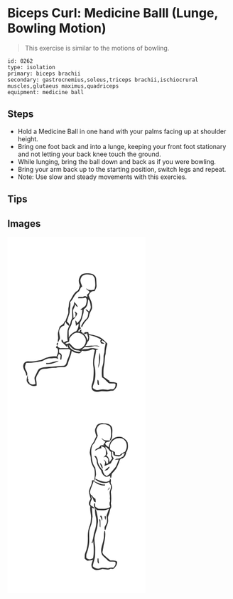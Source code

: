 # Biceps Curl: Medicine Balll (Lunge, Bowling Motion)
> This exercise is similar to the motions of bowling.

``` 
id: 0262 
type: isolation 
primary: biceps brachii 
secondary: gastrocnemius,soleus,triceps brachii,ischiocrural muscles,glutaeus maximus,quadriceps 
equipment: medicine ball 
``` 

## Steps

 - Hold a Medicine Ball in one hand with your palms facing up at shoulder height.
 - Bring one foot back and into a lunge, keeping your front foot stationary and not letting your back knee touch the ground.
 - While lunging, bring the ball down and back as if you were bowling.
 - Bring your arm back up to the starting position, switch legs and repeat.
 - Note: Use slow and steady movements with this exercies.

## Tips


## Images

<svg width="233pt" height="400" viewBox="0 0 233 300" xmlns="http://www.w3.org/2000/svg">
  <g fill="#FFF">
    <path d="M0 0h233v300H0V0m130.57 61.65c-4.29.44-7.99 3.57-9.02 7.77-1.94 4.01-.85 8.55.81 12.45-1.36 3.27-1.32 7.73-4.9 9.53-6.5 4.07-8.44 12.02-12.87 17.86-1.04 3.13-.45 6.65-1.5 9.84-1.35 3.78.78 7.92-.96 11.59-1.49 3.54-2.67 7.2-4.07 10.77-.82.84-1.82 1.57-2.35 2.65-1.21 3.57-5.24 4.54-7.5 7.3-1.11 3.11-1.97 6.31-2.73 9.53-.77 3.34.31 6.71.16 10.07-.25 2.23-1.29 4.47-.09 6.64.99-1.93 1.91-3.89 2.94-5.79.61-4.69-1.65-9.16-1.12-13.84 1.26-4.04 4.1-7.99 8.56-8.67.16-2.33 1.15-4.44 2.13-6.52.86 3.3 3.4 5.48 6.23 7.13 1.12-3.36-1.59-5.4-3.89-7.15 1.12-5.36 3.74-10.28 4.74-15.68-.19-5.8 2.02-11.44.75-17.15 5.86-5.45 7.62-14.42 15.09-18.26.96-2.19 2-4.35 3.12-6.47.56-.3 1.69-.89 2.26-1.19-.93-3.76-3.49-7.17-3.1-11.19.75-3.59 2.57-7.6 6.52-8.49 4.71-1.95 9.68-.39 14.39.6 1.63 1.89 3.35 3.97 3.57 6.56.41 5.88 1.59 12.08-1.15 17.61-3.4.79-6.92.99-10.32.09a55.86 55.86 0 0 0-3.33-2.64c.51 2.29 2.41 3.49 4.4 4.37.35.53 1.03 1.6 1.38 2.13-1.37 1.44-2.73 2.89-4.13 4.3.08.99.25 2.98.34 3.98-1-.46-2.99-1.37-3.99-1.83-1.37.69-2.74 1.36-4.12 2.03-2.34-.11-4.7-.1-7.04.01l-.64 1.89c4.31-.12 8.67.25 12.79-1.15 3.27 2.38 1.72 7.35.96 10.74-.85 5.33-7.24 5.98-9.66 10.25 1.04-.14 2.09-.29 3.14-.43.3 4.44-1.04 8.72-2.03 12.99-.76 4.19-4.27 6.86-6.86 9.93-.19-2.08-1.2-3.87-2.84-5.15.15 3.23.77 6.41 1.28 9.6.96-1.8 2.58-2.9 4.48-3.5-.38 4.32-1.37 8.94-4.33 12.26-5.29 1.89-9.97 5.52-12.55 10.59.22-3.84-.25-7.69-.09-11.52.78-4.16 3.75-7.49 4.93-11.51.47-1.92.05-4.17 1.48-5.73 2.94-3.72 7.01-6.76 7.91-11.73-.77-.83-1.53-1.65-2.3-2.47-.63.07-1.89.2-2.51.26.42.2 1.28.59 1.7.78.53 2.44.57 4.94-.04 7.37-.79.37-2.38 1.11-3.17 1.48-.15-3.51-.2-7.03-.53-10.52-.81-4.65 4.4-8.13 2.61-12.92 1.68 1.79 2.69 4.76 5.52 5a23.688 23.688 0 0 0-6.59-8.64c.98 3.97-1.35 7.22-2.93 10.61-.65 5.61.02 11.29-.18 16.93-.85 2-2.05 3.88-2.47 6.05-1.01 5.89-5.37 10.7-5.51 16.81-.02 5.02-.79 10.12.42 15.07-2.26.85-4.55 1.7-6.6 3-.82-1.6-1.56-3.27-2.66-4.71-2.09-.41-.82 2.49-1.08 3.67 3.37 2.55 6.03 5.88 9.21 8.65-.03-.99-.09-2.99-.11-3.99.82 2 1.58 4.03 2.43 6.03-4.64-.33-9.29-.52-13.93-.09-1.48-.74-2.95-1.48-4.44-2.19.06-.64.18-1.93.25-2.58-1.7.83-2.65 2.26-2.85 4.29.68.3 2.04.91 2.72 1.21 1.84 4.54.18 9.22-1.98 13.29-5.35-.83-10.61.62-15.81 1.71-4.27.81-7.66 4-12 4.56-4.95.84-9.87 2.27-14.93 2.01-2.89.09-5.99-.91-8.66.61-3.54 1.09-5.02 5.13-4.7 8.53.5 5.29 5.13 9.27 5.06 14.68 1.01.36 1.66-.46 1.66-1.46.85-4.23-2.74-7.32-3.53-11.2-.79-3.02.8-5.92 1.78-8.69 9.12.44 18.06-1.38 26.97-3.06 4.38-1.74 8.36-5.04 13.38-4.58 4.65.34 9.93-1.88 13.96 1.3-.44-1.26-.94-2.5-1.45-3.72.9-1.76 1.78-3.53 2.63-5.31.91.94 1.83 1.88 2.75 2.82-.26 2.38-.53 4.77-.73 7.16.5-.12 1.52-.36 2.03-.48.17-2.43.58-4.85.53-7.28-.8-1.89-2.49-3.33-4.4-4.03-.05-1.92-.09-3.85-.12-5.77 5.59.01 11.19-.08 16.78-.21l2.51 1.91c-.99 5.61-2.81 11.04-5.27 16.17-1.37 3.69-1.34 9.03-6.19 9.9-8.64-.04-17.16 1.81-25.82 1.87-5.32.61-11.12.33-15.79 3.38-2.62 2.68-3.65 6.41-5.29 9.69-1 2.22-2.79 4.34-2.38 6.95.48 2.92 1.31 5.79 1.55 8.76-3.35 1.7-6.9.97-9.93-1-.14-.6-.43-1.81-.57-2.41l-2.41-1.65 1.64-1.56c-.39-.43-1.17-1.3-1.56-1.74a161.5 161.5 0 0 0-.31-7.29c-.73 3.67-2.02 7.25-1.46 11.06 2.67 6.29 10.18 9.76 16.64 7.28-.01-3.03.01-6.08-.75-9.03-1.4-5.04 2.54-9.3 4.57-13.54 1.36-3.56 5.25-5.62 8.93-5.69 6.74-.08 13.29-2.26 20.06-1.62 4.94-1.61 10.11-.67 15.16-1.27 1.94-1.29 4.14-2.84 4.67-5.26 2.01-7.44 5.57-14.44 6.72-22.12 2.93 2.51 6.46 4.1 10.37 4.11 3.09.88 5.91-1.48 6.45-4.44 6.31 2.05 12.84-.05 18.78-2.29 1.11.49 2.22.98 3.34 1.46-1.81 8.31-3.53 16.86-2.79 25.39 1.55 8.16.72 16.51 0 24.7-.63 3.75-2.36 7.24-2.8 11.04.25 2.35.2 5.26 2.4 6.76 3.36 3.07 8.29 2.58 12.38 1.62 4.98-1.23 10.13 1.01 15.07-.48 2.28-.73 4.71-.45 7.05-.76 3.79-2.95 7.11-7.49 6.29-12.55-4.04-2.48-9.14-1.25-13.53-2.53l1.22-1.07c-3.7-1.99-6.66-5.05-10.41-6.96-.54-7.38-.37-14.87 1.26-22.11.85-5.92.47-12 2.38-17.74-.34-5.49 1.54-10.64 2.66-15.94-2.67-3.62-6.23-6.4-9.72-9.18-6.37-4.41-14.26-5.44-21.67-6.96l-.93-3.45c-2.38.28-5.69-.61-7.2 1.76.31 1.53 2.71 1.1 3.89 1.68.24-.58.72-1.72.96-2.29.91 2.67 1.66 5.4 2.3 8.15-.4 1.42-1.2 4.27-1.59 5.69.39-5.93-4.51-9.84-6.85-14.71l.43 3.66c-.98-1.73-1.64-4.03-3.94-4.32l.52-3.99c-.68.32-2.05.97-2.73 1.3.17.5.51 1.51.69 2.01l-3.95-.15c1.17-1.61 2.18-3.47 4.12-4.27 1.74-.62.35-2.33-.54-2.99.08-2.92-1.13-6.27.77-8.83 2.76-3.97 2.97-8.92 4.64-13.33 1.03-2.44.78-5.12.84-7.7 1.76-1.35 3.71-2.66 4.7-4.73 2.42-3.67 2.01-8.24 3.11-12.34 3.04 3.17 3.2 7.63 3.98 11.69.68 3.27-1.15 6.28-2.8 8.93-1.83-1.36-3.35-3.54-5.88-3.48 1.29 1.96 2.98 3.59 4.83 5.02-.81 3.71-.29 8.24-3.56 10.88-3.9 3.39-6.96 7.68-8.81 12.51.52.61 1.05 1.22 1.58 1.82 1.83-5.48 5.58-9.89 9.45-14.04 2.33-2.26 2.24-5.67 3.27-8.54 1.27-4.05 4.73-7.49 4.28-11.98-.34-3.67-.32-7.55-2.15-10.86-1.43-2.54-2.23-5.35-3.39-8.01.41-3.4 2.91-5.5 5.61-7.23 1.42-.14 2.84-.31 4.26-.49 1.48-2.62 3.18-5.31 3.25-8.42-.01-2.64-.34-5.28-.36-7.92-.3-3.49-.06-7.65-3.2-9.97-4.35-4.37-10.81-3.65-16.41-3.37M84.55 178.14c-1.35.77-2.19 3.77-.56 4.57 1.29-.76 2.04-3.79.56-4.57m-19.28 34.3c.06.45.19 1.34.25 1.79 7.41.41 14.85-1.79 21.35-5.2-7.39 0-14.14 4.01-21.6 3.41z"/>
    <path d="M115.58 161.72c6.99-1.47 14.57 3.46 16.52 10.26 2.25 8.67-6.04 18.56-15.16 16.65-5.79-.56-8.47-6.63-12.69-9.49-.47.25-1.4.77-1.87 1.03-1.33.06-2.67.13-4 .2 0-.38-.01-1.14-.02-1.52 1.23-.64 2.46-1.29 3.69-1.93.44.02 1.32.07 1.76.09.8-1.92.68-4.01.78-6.04 3.06-3.67 6.01-8.1 10.99-9.25z"/>
    <path d="M137.51 165.37c7.4 1.14 14.32 4.06 20.86 7.63-.6.68-1.18 1.38-1.73 2.1.46 1.36.91 2.72 1.37 4.08 1.85.62 3.83 1.42 5.71.4-1.74-1.09-3.51-2.12-5.25-3.19.56-.76 1.13-1.5 1.73-2.22 2.04 1.23 3.88 2.76 5.6 4.41-.53 4.87-2.08 9.61-1.94 14.53-.04 2.68-1.47 5.12-1.47 7.81 0 6.17-.14 12.49-2.42 18.3-.62 5.78-1.16 11.7-.09 17.47 4.18 2.17 6.97 6.08 10.51 9.04 3.59 2.25 8.07.49 11.97 1.71.74 3.65-.71 7.16-3.73 9.31-2.14.05-4.35-.4-6.42.38-3.65 1.19-7.43-.55-11.16-.23-4.32-.09-8.96 2.51-13.06.23-1.31-.81-3-1.48-3.73-2.9-.26-2.58.99-4.9 1.73-7.28 3.3-9.55 3.22-19.95 1.09-29.74-2.06-9.05 2.43-17.7 2.74-26.67 1.38-.46 2.76-.93 4.14-1.39-4.98-.51-10.02-3.01-15-1.25-4.43 1.73-9.27.91-13.84 1.96 1.94-1.52 3.85-3.1 5.76-4.67 4.85 1.07 9.82.37 14.57-.81 3.42-1.13 6.89.45 10.36.4-4.1-2.84-9.3-.69-13.9-1.62-3.31.5-6.66.63-10 .58 1.05-2.24 2.83-4.22 3.31-6.65.61-.72 1.25-1.42 1.9-2.1 1.12-3.14 1.44-6.4.39-9.62m18.29 29.8c-.98 3.87-1.24 7.87-1.04 11.84.3 4.76-1.5 9.29-1.59 14.02 3.37-8.12 4.67-17.24 2.63-25.86m-3.52 45.38c-.64 3.04-.64 6.23.86 9.03.42-.12 1.27-.35 1.7-.47-1.11-2.79.4-6.79-2.56-8.56zM103.67 181.95c3.03 2.75 5.41 6.31 9.11 8.26 3.66 1.49 8.22.43 11.4 3.15-6.01 1.53-12.02-1.26-16.68-4.88-2.02-1.65-3.12-4.08-3.83-6.53z"/>
  </g>
  <g fill="#333">
    <path d="M130.57 61.65c5.6-.28 12.06-1 16.41 3.37 3.14 2.32 2.9 6.48 3.2 9.97.02 2.64.35 5.28.36 7.92-.07 3.11-1.77 5.8-3.25 8.42-1.42.18-2.84.35-4.26.49-2.7 1.73-5.2 3.83-5.61 7.23 1.16 2.66 1.96 5.47 3.39 8.01 1.83 3.31 1.81 7.19 2.15 10.86.45 4.49-3.01 7.93-4.28 11.98-1.03 2.87-.94 6.28-3.27 8.54-3.87 4.15-7.62 8.56-9.45 14.04-.53-.6-1.06-1.21-1.58-1.82 1.85-4.83 4.91-9.12 8.81-12.51 3.27-2.64 2.75-7.17 3.56-10.88-1.85-1.43-3.54-3.06-4.83-5.02 2.53-.06 4.05 2.12 5.88 3.48 1.65-2.65 3.48-5.66 2.8-8.93-.78-4.06-.94-8.52-3.98-11.69-1.1 4.1-.69 8.67-3.11 12.34-.99 2.07-2.94 3.38-4.7 4.73-.06 2.58.19 5.26-.84 7.7-1.67 4.41-1.88 9.36-4.64 13.33-1.9 2.56-.69 5.91-.77 8.83.89.66 2.28 2.37.54 2.99-1.94.8-2.95 2.66-4.12 4.27l3.95.15c-.18-.5-.52-1.51-.69-2.01.68-.33 2.05-.98 2.73-1.3l-.52 3.99c2.3.29 2.96 2.59 3.94 4.32l-.43-3.66c2.34 4.87 7.24 8.78 6.85 14.71.39-1.42 1.19-4.27 1.59-5.69-.64-2.75-1.39-5.48-2.3-8.15-.24.57-.72 1.71-.96 2.29-1.18-.58-3.58-.15-3.89-1.68 1.51-2.37 4.82-1.48 7.2-1.76l.93 3.45c7.41 1.52 15.3 2.55 21.67 6.96 3.49 2.78 7.05 5.56 9.72 9.18-1.12 5.3-3 10.45-2.66 15.94-1.91 5.74-1.53 11.82-2.38 17.74-1.63 7.24-1.8 14.73-1.26 22.11 3.75 1.91 6.71 4.97 10.41 6.96l-1.22 1.07c4.39 1.28 9.49.05 13.53 2.53.82 5.06-2.5 9.6-6.29 12.55-2.34.31-4.77.03-7.05.76-4.94 1.49-10.09-.75-15.07.48-4.09.96-9.02 1.45-12.38-1.62-2.2-1.5-2.15-4.41-2.4-6.76.44-3.8 2.17-7.29 2.8-11.04.72-8.19 1.55-16.54 0-24.7-.74-8.53.98-17.08 2.79-25.39-1.12-.48-2.23-.97-3.34-1.46-5.94 2.24-12.47 4.34-18.78 2.29-.54 2.96-3.36 5.32-6.45 4.44-3.91-.01-7.44-1.6-10.37-4.11-1.15 7.68-4.71 14.68-6.72 22.12-.53 2.42-2.73 3.97-4.67 5.26-5.05.6-10.22-.34-15.16 1.27-6.77-.64-13.32 1.54-20.06 1.62-3.68.07-7.57 2.13-8.93 5.69-2.03 4.24-5.97 8.5-4.57 13.54.76 2.95.74 6 .75 9.03-6.46 2.48-13.97-.99-16.64-7.28-.56-3.81.73-7.39 1.46-11.06.16 2.43.26 4.86.31 7.29.39.44 1.17 1.31 1.56 1.74l-1.64 1.56 2.41 1.65c.14.6.43 1.81.57 2.41 3.03 1.97 6.58 2.7 9.93 1-.24-2.97-1.07-5.84-1.55-8.76-.41-2.61 1.38-4.73 2.38-6.95 1.64-3.28 2.67-7.01 5.29-9.69 4.67-3.05 10.47-2.77 15.79-3.38 8.66-.06 17.18-1.91 25.82-1.87 4.85-.87 4.82-6.21 6.19-9.9 2.46-5.13 4.28-10.56 5.27-16.17l-2.51-1.91c-5.59.13-11.19.22-16.78.21.03 1.92.07 3.85.12 5.77 1.91.7 3.6 2.14 4.4 4.03.05 2.43-.36 4.85-.53 7.28-.51.12-1.53.36-2.03.48.2-2.39.47-4.78.73-7.16-.92-.94-1.84-1.88-2.75-2.82-.85 1.78-1.73 3.55-2.63 5.31.51 1.22 1.01 2.46 1.45 3.72-4.03-3.18-9.31-.96-13.96-1.3-5.02-.46-9 2.84-13.38 4.58-8.91 1.68-17.85 3.5-26.97 3.06-.98 2.77-2.57 5.67-1.78 8.69.79 3.88 4.38 6.97 3.53 11.2 0 1-.65 1.82-1.66 1.46.07-5.41-4.56-9.39-5.06-14.68-.32-3.4 1.16-7.44 4.7-8.53 2.67-1.52 5.77-.52 8.66-.61 5.06.26 9.98-1.17 14.93-2.01 4.34-.56 7.73-3.75 12-4.56 5.2-1.09 10.46-2.54 15.81-1.71 2.16-4.07 3.82-8.75 1.98-13.29-.68-.3-2.04-.91-2.72-1.21.2-2.03 1.15-3.46 2.85-4.29-.07.65-.19 1.94-.25 2.58 1.49.71 2.96 1.45 4.44 2.19 4.64-.43 9.29-.24 13.93.09-.85-2-1.61-4.03-2.43-6.03.02 1 .08 3 .11 3.99-3.18-2.77-5.84-6.1-9.21-8.65.26-1.18-1.01-4.08 1.08-3.67 1.1 1.44 1.84 3.11 2.66 4.71 2.05-1.3 4.34-2.15 6.6-3-1.21-4.95-.44-10.05-.42-15.07.14-6.11 4.5-10.92 5.51-16.81.42-2.17 1.62-4.05 2.47-6.05.2-5.64-.47-11.32.18-16.93 1.58-3.39 3.91-6.64 2.93-10.61 2.83 2.33 5.1 5.29 6.59 8.64-2.83-.24-3.84-3.21-5.52-5 1.79 4.79-3.42 8.27-2.61 12.92.33 3.49.38 7.01.53 10.52.79-.37 2.38-1.11 3.17-1.48.61-2.43.57-4.93.04-7.37-.42-.19-1.28-.58-1.7-.78.62-.06 1.88-.19 2.51-.26.77.82 1.53 1.64 2.3 2.47-.9 4.97-4.97 8.01-7.91 11.73-1.43 1.56-1.01 3.81-1.48 5.73-1.18 4.02-4.15 7.35-4.93 11.51-.16 3.83.31 7.68.09 11.52 2.58-5.07 7.26-8.7 12.55-10.59 2.96-3.32 3.95-7.94 4.33-12.26-1.9.6-3.52 1.7-4.48 3.5-.51-3.19-1.13-6.37-1.28-9.6 1.64 1.28 2.65 3.07 2.84 5.15 2.59-3.07 6.1-5.74 6.86-9.93.99-4.27 2.33-8.55 2.03-12.99-1.05.14-2.1.29-3.14.43 2.42-4.27 8.81-4.92 9.66-10.25.76-3.39 2.31-8.36-.96-10.74-4.12 1.4-8.48 1.03-12.79 1.15l.64-1.89c2.34-.11 4.7-.12 7.04-.01 1.38-.67 2.75-1.34 4.12-2.03 1 .46 2.99 1.37 3.99 1.83-.09-1-.26-2.99-.34-3.98 1.4-1.41 2.76-2.86 4.13-4.3-.35-.53-1.03-1.6-1.38-2.13-1.99-.88-3.89-2.08-4.4-4.37 1.14.83 2.25 1.72 3.33 2.64 3.4.9 6.92.7 10.32-.09 2.74-5.53 1.56-11.73 1.15-17.61-.22-2.59-1.94-4.67-3.57-6.56-4.71-.99-9.68-2.55-14.39-.6-3.95.89-5.77 4.9-6.52 8.49-.39 4.02 2.17 7.43 3.1 11.19-.57.3-1.7.89-2.26 1.19a98.578 98.578 0 0 0-3.12 6.47c-7.47 3.84-9.23 12.81-15.09 18.26 1.27 5.71-.94 11.35-.75 17.15-1 5.4-3.62 10.32-4.74 15.68 2.3 1.75 5.01 3.79 3.89 7.15-2.83-1.65-5.37-3.83-6.23-7.13-.98 2.08-1.97 4.19-2.13 6.52-4.46.68-7.3 4.63-8.56 8.67-.53 4.68 1.73 9.15 1.12 13.84-1.03 1.9-1.95 3.86-2.94 5.79-1.2-2.17-.16-4.41.09-6.64.15-3.36-.93-6.73-.16-10.07.76-3.22 1.62-6.42 2.73-9.53 2.26-2.76 6.29-3.73 7.5-7.3.53-1.08 1.53-1.81 2.35-2.65 1.4-3.57 2.58-7.23 4.07-10.77 1.74-3.67-.39-7.81.96-11.59 1.05-3.19.46-6.71 1.5-9.84 4.43-5.84 6.37-13.79 12.87-17.86 3.58-1.8 3.54-6.26 4.9-9.53-1.66-3.9-2.75-8.44-.81-12.45 1.03-4.2 4.73-7.33 9.02-7.77m-14.99 100.07c-4.98 1.15-7.93 5.58-10.99 9.25-.1 2.03.02 4.12-.78 6.04-.44-.02-1.32-.07-1.76-.09-1.23.64-2.46 1.29-3.69 1.93.01.38.02 1.14.02 1.52 1.33-.07 2.67-.14 4-.2.47-.26 1.4-.78 1.87-1.03 4.22 2.86 6.9 8.93 12.69 9.49 9.12 1.91 17.41-7.98 15.16-16.65-1.95-6.8-9.53-11.73-16.52-10.26m21.93 3.65c1.05 3.22.73 6.48-.39 9.62-.65.68-1.29 1.38-1.9 2.1-.48 2.43-2.26 4.41-3.31 6.65 3.34.05 6.69-.08 10-.58 4.6.93 9.8-1.22 13.9 1.62-3.47.05-6.94-1.53-10.36-.4-4.75 1.18-9.72 1.88-14.57.81-1.91 1.57-3.82 3.15-5.76 4.67 4.57-1.05 9.41-.23 13.84-1.96 4.98-1.76 10.02.74 15 1.25-1.38.46-2.76.93-4.14 1.39-.31 8.97-4.8 17.62-2.74 26.67 2.13 9.79 2.21 20.19-1.09 29.74-.74 2.38-1.99 4.7-1.73 7.28.73 1.42 2.42 2.09 3.73 2.9 4.1 2.28 8.74-.32 13.06-.23 3.73-.32 7.51 1.42 11.16.23 2.07-.78 4.28-.33 6.42-.38 3.02-2.15 4.47-5.66 3.73-9.31-3.9-1.22-8.38.54-11.97-1.71-3.54-2.96-6.33-6.87-10.51-9.04-1.07-5.77-.53-11.69.09-17.47 2.28-5.81 2.42-12.13 2.42-18.3 0-2.69 1.43-5.13 1.47-7.81-.14-4.92 1.41-9.66 1.94-14.53-1.72-1.65-3.56-3.18-5.6-4.41-.6.72-1.17 1.46-1.73 2.22 1.74 1.07 3.51 2.1 5.25 3.19-1.88 1.02-3.86.22-5.71-.4-.46-1.36-.91-2.72-1.37-4.08.55-.72 1.13-1.42 1.73-2.1-6.54-3.57-13.46-6.49-20.86-7.63m-33.84 16.58c.71 2.45 1.81 4.88 3.83 6.53 4.66 3.62 10.67 6.41 16.68 4.88-3.18-2.72-7.74-1.66-11.4-3.15-3.7-1.95-6.08-5.51-9.11-8.26z"/>
    <path d="M84.55 178.14c1.48.78.73 3.81-.56 4.57-1.63-.8-.79-3.8.56-4.57zM155.8 195.17c2.04 8.62.74 17.74-2.63 25.86.09-4.73 1.89-9.26 1.59-14.02-.2-3.97.06-7.97 1.04-11.84zM65.27 212.44c7.46.6 14.21-3.41 21.6-3.41-6.5 3.41-13.94 5.61-21.35 5.2-.06-.45-.19-1.34-.25-1.79zM152.28 240.55c2.96 1.77 1.45 5.77 2.56 8.56-.43.12-1.28.35-1.7.47-1.5-2.8-1.5-5.99-.86-9.03z"/>
  </g>
</svg>

<svg width="233pt" height="400" viewBox="0 0 233 300" xmlns="http://www.w3.org/2000/svg">
  <g fill="#FFF">
    <path d="M0 0h233v300H0V0m152.82 15.69c-2.35 1.58-3.12 4.44-4.28 6.87-1.82 4.45.48 9.06 1.75 13.33-2.69 3.95-3.48 8.94-6.82 12.46-3.03 3.64-3.55 8.38-4.21 12.87-1.16 4.07 1.8 7.78 1.49 11.85-.16 6.41 3.1 12.09 6.02 17.55 1.19 6.39 1.01 12.83-.29 19.18-1.21.02-2.41.03-3.61.04.52 6.9-4.37 12.58-5.25 19.2.45 4.07 1.85 7.97 2.82 11.95-1.11 2.61-2.93 5.12-2.83 8.07-.03 1.95 1.38 3.41 2.33 4.97-1.08 6.17 1.44 12.35 1.33 18.58-.67 3.96-.23 8.15-1.82 11.93-2.6 6.48-3.96 13.49-3.65 20.47.2 9.22-.52 18.79-4.5 27.24-1.23 2.87-.59 6.06-1.03 9.08 1.37 1.61 3.06 2.88 4.94 3.85 3.02-.44 6.07-.75 8.95-1.82-.55 2.91-1.71 5.67-2.32 8.57.09 2.59.65 5.57 3.11 6.98 4.7 3.55 10.83 1.31 16.01.29 4.41.57 9.12 2.02 13.25-.47 1.52.11 3.17.88 4.65.22 3.63-2.91 6.87-7.23 6.32-12.15-3.17-2.41-7.58-1.92-11.35-2.05-3.59-2.91-7.15-5.88-10.54-9.02-1.47-1.22-2.17-3.01-2.84-4.73 1.13-4.97 1.53-10.08 2.7-15.05 1.55-6.77 2.79-13.89 1.74-20.77-.22-.04-.66-.13-.87-.17-1.91 4.54-.43 9.54-1.71 14.2-1.27 7.83-5.73 15.58-3.37 23.66 1.06 4.23 5.12 6.31 7.9 9.29 1.86 1.76 3.49 4.17 6.24 4.53 3.04.37 6.18-.42 9.17.58 1.26 3.76-.51 7.27-3.51 9.57-3.02-.31-5.97-.09-8.78 1.13-4.45-.21-9.02-2.04-13.37-.16-4.4 1.8-9.1-.17-12.39-3.21.71-6.32 3.73-12.16 3.81-18.56.12-4.66.31-9.33.13-13.98-.61-5.37-1.6-10.78-.92-16.19.7-3.71 1.49-7.41 2.82-10.95 1.75-4.78 2-9.89 2.93-14.84.36-5.79-1.36-11.44-2.36-17.09-.32-2.29-1.57-4.29-2.68-6.26-.22 4.76-.02 9.55 1.15 14.18 2.38 8.34.67 17.19-2.1 25.21-2.12 6.22-1.65 13.07-4.88 18.95l1.62.34c.24-.88.73-2.62.98-3.49 1.14 9.56 1.76 19.4-.08 28.91-3.21 2.62-8.72 3.21-11.22-.76-.36.57-1.08 1.7-1.44 2.26.31-.59.93-1.77 1.23-2.36-.01-2.45-.28-4.99.74-7.29 2.55-6.23 3.78-12.92 4.25-19.62.05-5.72-.29-11.45-.05-17.17.56-4.52 2.65-8.64 3.85-12.98.76-3.9.9-7.9 1.74-11.79-.32-5.01-.84-10.02-1.21-15.04 1.58.52 3.17.98 4.78 1.39-1.28-3.42-5.64-3.63-7.19-6.74-.37-3.39 1.24-6.64 2.63-9.65-.56-1.84-1.12-3.67-1.68-5.5 1.49 2.24 3.36 4.32 4.05 6.98.64 1.73 1.67 4.75 4.08 4-.02-1.88-.27-3.75-.56-5.61-2.49-1.22-4.42-3.2-5.84-5.56-2.17-.76-2.75-3.18-3.43-5.1.96-6.59 4.4-12.44 6.1-18.83 5.48 4.33 12.1 7.88 19.32 7.25l-.04-1.83c-6.6.53-12.22-3.39-18.23-5.34l2.45-.75c-.69.15-2.06.45-2.74.59.45-.89 1.34-2.68 1.79-3.58 6.23 5.99 15.98 8.55 24.04 4.9.22 2.15 1.44 3.88 2.67 5.57.32 2.98-.25 6.09-1.44 8.86-1.79 3.86.55 8.01-.27 11.99-.47 2.28 1.08 4.57.05 6.79-1.29 2.85-.39 5.89.51 8.7-5.92 3.76-13.26 3.57-19.98 3.04-1.85-1.09-3.72-2.2-5.41-3.54-.15-1.9-.11-3.8-.14-5.69-2.63-.13-1.72 2.63-1.82 4.36-.1 3.18 3.1 4.88 4.85 7.11 6.87.4 14.14 1.4 20.39-2.29-1.3 3.89-2.63 7.79-4.11 11.62.07.47.2 1.4.27 1.86.21 3.74 1.46 7.74-.34 11.29-.9 2.35-2.66 4.31-3.34 6.73.32 1.19-.29 4.11 1.28 4.26.19-.17.56-.52.75-.7.55-5.43 4.54-10.05 4.09-15.64 0-2.25-.79-4.59.19-6.73 1.62-4.01 2.63-8.22 3.53-12.44 2.32-2.53 1.57-5.86.88-8.86 1.12-6.29.67-12.75.05-19.08-.18-3.16 2.53-5.79 1.86-8.97.01-2.33-1.22-4.32-2.16-6.36.07-2.24.97-4.55-.2-6.67-.46-.41-1.38-1.22-1.85-1.63l.6.89c1.15 4.1-3.3 4.63-6.09 5.41-6.62.02-12.73-2.91-18.7-5.44.23-2.43 1.21-4.7 1.47-7.1-.19-3.98-.49-8-1.47-11.87-4.73-5.84-5.49-13.64-6.13-20.86-.85-4.74-.66-9.62.7-14.24.56-3.34 3.86-5.12 5.06-8.14 1.48-3.37 3.61-6.48 4.72-9.99-.84-4.55-3.87-9.64-.69-13.99 1.57-4.63 6.88-5.8 11.22-5.6 2.97-.17 5.61 1.46 8.27 2.52 3.1 1.24 2.9 5.12 3.52 7.87.21 5.13.78 10.54-1.58 15.3l-.98-.35c.72.72 1.45 1.42 2.21 2.11 1.62-3.05 2.85-6.41 2.45-9.91.14-5.49 1.78-12.62-3.72-16.15-3.74-3.23-8.79-2.31-13.27-3.3-2.39.63-5.13.61-7.12 2.25m27.68 22.96c-5.68 2.93-8.34 9.34-9.5 15.29-2.53-1.43-5.12-2.93-6.08-5.87.81-.85 1.63-1.7 2.45-2.55 2.49-.41 5.28-.55 6.95-2.79-3.08-.25-6.19.37-9.24-.25-2.65-.21-4.23-2.6-6.35-3.9 1.41 2.93 4.34 4.5 6.77 6.45-1.28 1.68-2.43 3.45-3.52 5.26.55.53 1.64 1.59 2.19 2.12-.64-.45-1.92-1.36-2.56-1.81-1.55.17-3.08.47-4.58.85-1.48 4.6-7.69 4.02-9.23 8.54 3.68-1.37 6.83-4.14 10.93-4.18-.14-.77-.44-2.33-.59-3.1 2.56.59 5.47 1.18 7.18 3.38 1.27 2.97 1.02 6.32 1.02 9.48-.03 2.68-2.57 3.98-4.26 5.63 1.6-.22 3.27-1.01 4.88-.5 1.27.88 2.39 1.99 3.37 3.19.1 2.43-.35 4.84-.23 7.27-.8.21-2.4.64-3.2.85.55-3.39-2.06-5.44-4.53-7.06.9 1.4 1.88 2.75 2.89 4.08-.4 2.23-.88 4.44-1.42 6.64 3.74-1.26 7.42-2.69 10.93-4.5 1.17-2.88 2.94-5.48 4.73-8.01a39.146 39.146 0 0 1-3.17-5.92c.52-1.9.54-3.8.06-5.7 4.08-.1.91 5.68 4.17 6.72 2.14.68 4.41.87 6.63 1.22 2.26.43 4-1.51 5.89-2.41.2-.51.6-1.54.8-2.06 1.07-.23 3.23-.7 4.31-.94-1.22 2.22-1.66 5.42-4.26 6.51-2.54 1.28-4.98 3.2-8 2.89-1.78-.16-3.33.74-4.41 2.1 2.14-.18 4.27-.4 6.42-.5-1.74 3.94-2.87 8.16-4.97 11.94-3.83 4.89-7.9 9.58-12.35 13.93-1.22.74-2.39 1.56-3.54 2.39-.16-.42-.49-1.26-.65-1.68-.5-.2-1.5-.58-1.99-.78-1.58-2.37-3.35-4.77-3.22-7.78-4.11-4.49-8.32-9.65-8.65-16.01.18-2.93-1.73-5.27-2.84-7.82-.84-.13-2.54-.4-3.39-.53 2.28 2.61 4.41 5.56 4.48 9.17.15 6 4.01 10.91 7.44 15.5.96 4.57 3.81 9.17 8.39 10.76 2.39.11 4.53-1.44 6.81-2 .17.96-.35 4.16 1.65 3.36.51-2.2.91-4.43 1.18-6.68 2.33-2.26 4.33-4.82 6.44-7.28 2.41-3.13 3.59-6.95 5.25-10.49 1.31-2.86 1.37-7.15 5.14-7.86 4.85-1.12 6.98-6.01 7.51-10.5 3.62-4.73 3.28-11.01 2.37-16.57-1.71-4.13-5.66-6.63-9.29-8.9-4.35-1.08-9.3-1.1-13.21 1.41m-24.32 42.02c.8 3.03 2 5.96 3.45 8.73.33.09.97.27 1.29.35-.12-3.27-1.71-7.31-4.74-9.08m7.64 12.94c1.79-.22 3.54-.66 5.25-1.22 1.27-1.72 2.64-3.37 3.84-5.14-.49.05-1.47.14-1.96.19-2.28 2.17-4.63 4.25-7.13 6.17m8.57 27.84c-1.18 1.71-2.3 3.47-3.29 5.29 1.47-1.46 4.11-2.81 3.29-5.29m-16.24 48.41c1.8 2.31 2.81 5.01 3.31 7.88 1.47-2.6.4-5.48-.59-8.02-.91.02-1.82.07-2.72.14m8.12 1.11c-.1 2.08.49 4.19 1.63 5.93.18-1.68.29-3.37.33-5.05.45-1.37-1.78-2.83-1.96-.88m-9.49 4.4c.36 2.19 1.13 4.33 1.09 6.57.14 2.43-.68 5.14 1.05 7.22.23-4.34.06-8.69.08-13.04l-2.22-.75m-2.59 65.93c.29 2.82-1.13 7.31 2.4 8.52-.24-2.84-.92-5.64-.92-8.5-.37 0-1.11-.01-1.48-.02z"/>
    <path d="M173.56 57.9c-3.11-10.21 7.3-20.98 17.55-18.81 3.7-.09 6.37 2.84 8.55 5.46 3.05 5.43 2.3 12.77-1.48 17.61-3.3 1-6.37 2.62-8.56 5.36-2.65.05-5.31-.01-7.93-.51-.06-1.51.17-3.08-.24-4.55-2.38-1.96-5.61-2.46-7.89-4.56zM165.12 53.46c4.62 1.14 6.12 6.04 9.73 8.58.68 3.66-.71 7.67 2.16 10.66-1.43 2.28-3.04 4.44-4.89 6.4.13-4.18-1.22-8.48-4.88-10.87.67-1.13 1.34-2.25 2-3.38-.89-3.97-2.85-7.56-4.12-11.39z"/>
  </g>
  <g fill="#333">
    <path d="M152.82 15.69c1.99-1.64 4.73-1.62 7.12-2.25 4.48.99 9.53.07 13.27 3.3 5.5 3.53 3.86 10.66 3.72 16.15.4 3.5-.83 6.86-2.45 9.91-.76-.69-1.49-1.39-2.21-2.11l.98.35c2.36-4.76 1.79-10.17 1.58-15.3-.62-2.75-.42-6.63-3.52-7.87-2.66-1.06-5.3-2.69-8.27-2.52-4.34-.2-9.65.97-11.22 5.6-3.18 4.35-.15 9.44.69 13.99-1.11 3.51-3.24 6.62-4.72 9.99-1.2 3.02-4.5 4.8-5.06 8.14-1.36 4.62-1.55 9.5-.7 14.24.64 7.22 1.4 15.02 6.13 20.86.98 3.87 1.28 7.89 1.47 11.87-.26 2.4-1.24 4.67-1.47 7.1 5.97 2.53 12.08 5.46 18.7 5.44 2.79-.78 7.24-1.31 6.09-5.41l-.6-.89c.47.41 1.39 1.22 1.85 1.63 1.17 2.12.27 4.43.2 6.67.94 2.04 2.17 4.03 2.16 6.36.67 3.18-2.04 5.81-1.86 8.97.62 6.33 1.07 12.79-.05 19.08.69 3 1.44 6.33-.88 8.86-.9 4.22-1.91 8.43-3.53 12.44-.98 2.14-.19 4.48-.19 6.73.45 5.59-3.54 10.21-4.09 15.64-.19.18-.56.53-.75.7-1.57-.15-.96-3.07-1.28-4.26.68-2.42 2.44-4.38 3.34-6.73 1.8-3.55.55-7.55.34-11.29-.07-.46-.2-1.39-.27-1.86 1.48-3.83 2.81-7.73 4.11-11.62-6.25 3.69-13.52 2.69-20.39 2.29-1.75-2.23-4.95-3.93-4.85-7.11.1-1.73-.81-4.49 1.82-4.36.03 1.89-.01 3.79.14 5.69 1.69 1.34 3.56 2.45 5.41 3.54 6.72.53 14.06.72 19.98-3.04-.9-2.81-1.8-5.85-.51-8.7 1.03-2.22-.52-4.51-.05-6.79.82-3.98-1.52-8.13.27-11.99 1.19-2.77 1.76-5.88 1.44-8.86-1.23-1.69-2.45-3.42-2.67-5.57-8.06 3.65-17.81 1.09-24.04-4.9-.45.9-1.34 2.69-1.79 3.58.68-.14 2.05-.44 2.74-.59l-2.45.75c6.01 1.95 11.63 5.87 18.23 5.34l.04 1.83c-7.22.63-13.84-2.92-19.32-7.25-1.7 6.39-5.14 12.24-6.1 18.83.68 1.92 1.26 4.34 3.43 5.1 1.42 2.36 3.35 4.34 5.84 5.56.29 1.86.54 3.73.56 5.61-2.41.75-3.44-2.27-4.08-4-.69-2.66-2.56-4.74-4.05-6.98.56 1.83 1.12 3.66 1.68 5.5-1.39 3.01-3 6.26-2.63 9.65 1.55 3.11 5.91 3.32 7.19 6.74-1.61-.41-3.2-.87-4.78-1.39.37 5.02.89 10.03 1.21 15.04-.84 3.89-.98 7.89-1.74 11.79-1.2 4.34-3.29 8.46-3.85 12.98-.24 5.72.1 11.45.05 17.17-.47 6.7-1.7 13.39-4.25 19.62-1.02 2.3-.75 4.84-.74 7.29-.3.59-.92 1.77-1.23 2.36.36-.56 1.08-1.69 1.44-2.26 2.5 3.97 8.01 3.38 11.22.76 1.84-9.51 1.22-19.35.08-28.91-.25.87-.74 2.61-.98 3.49l-1.62-.34c3.23-5.88 2.76-12.73 4.88-18.95 2.77-8.02 4.48-16.87 2.1-25.21-1.17-4.63-1.37-9.42-1.15-14.18 1.11 1.97 2.36 3.97 2.68 6.26 1 5.65 2.72 11.3 2.36 17.09-.93 4.95-1.18 10.06-2.93 14.84-1.33 3.54-2.12 7.24-2.82 10.95-.68 5.41.31 10.82.92 16.19.18 4.65-.01 9.32-.13 13.98-.08 6.4-3.1 12.24-3.81 18.56 3.29 3.04 7.99 5.01 12.39 3.21 4.35-1.88 8.92-.05 13.37.16 2.81-1.22 5.76-1.44 8.78-1.13 3-2.3 4.77-5.81 3.51-9.57-2.99-1-6.13-.21-9.17-.58-2.75-.36-4.38-2.77-6.24-4.53-2.78-2.98-6.84-5.06-7.9-9.29-2.36-8.08 2.1-15.83 3.37-23.66 1.28-4.66-.2-9.66 1.71-14.2.21.04.65.13.87.17 1.05 6.88-.19 14-1.74 20.77-1.17 4.97-1.57 10.08-2.7 15.05.67 1.72 1.37 3.51 2.84 4.73 3.39 3.14 6.95 6.11 10.54 9.02 3.77.13 8.18-.36 11.35 2.05.55 4.92-2.69 9.24-6.32 12.15-1.48.66-3.13-.11-4.65-.22-4.13 2.49-8.84 1.04-13.25.47-5.18 1.02-11.31 3.26-16.01-.29-2.46-1.41-3.02-4.39-3.11-6.98.61-2.9 1.77-5.66 2.32-8.57-2.88 1.07-5.93 1.38-8.95 1.82-1.88-.97-3.57-2.24-4.94-3.85.44-3.02-.2-6.21 1.03-9.08 3.98-8.45 4.7-18.02 4.5-27.24-.31-6.98 1.05-13.99 3.65-20.47 1.59-3.78 1.15-7.97 1.82-11.93.11-6.23-2.41-12.41-1.33-18.58-.95-1.56-2.36-3.02-2.33-4.97-.1-2.95 1.72-5.46 2.83-8.07-.97-3.98-2.37-7.88-2.82-11.95.88-6.62 5.77-12.3 5.25-19.2 1.2-.01 2.4-.02 3.61-.04 1.3-6.35 1.48-12.79.29-19.18-2.92-5.46-6.18-11.14-6.02-17.55.31-4.07-2.65-7.78-1.49-11.85.66-4.49 1.18-9.23 4.21-12.87 3.34-3.52 4.13-8.51 6.82-12.46-1.27-4.27-3.57-8.88-1.75-13.33 1.16-2.43 1.93-5.29 4.28-6.87z"/>
    <path d="M180.5 38.65c3.91-2.51 8.86-2.49 13.21-1.41 3.63 2.27 7.58 4.77 9.29 8.9.91 5.56 1.25 11.84-2.37 16.57-.53 4.49-2.66 9.38-7.51 10.5-3.77.71-3.83 5-5.14 7.86-1.66 3.54-2.84 7.36-5.25 10.49-2.11 2.46-4.11 5.02-6.44 7.28-.27 2.25-.67 4.48-1.18 6.68-2 .8-1.48-2.4-1.65-3.36-2.28.56-4.42 2.11-6.81 2-4.58-1.59-7.43-6.19-8.39-10.76-3.43-4.59-7.29-9.5-7.44-15.5-.07-3.61-2.2-6.56-4.48-9.17.85.13 2.55.4 3.39.53 1.11 2.55 3.02 4.89 2.84 7.82.33 6.36 4.54 11.52 8.65 16.01-.13 3.01 1.64 5.41 3.22 7.78.49.2 1.49.58 1.99.78.16.42.49 1.26.65 1.68 1.15-.83 2.32-1.65 3.54-2.39 4.45-4.35 8.52-9.04 12.35-13.93 2.1-3.78 3.23-8 4.97-11.94-2.15.1-4.28.32-6.42.5 1.08-1.36 2.63-2.26 4.41-2.1 3.02.31 5.46-1.61 8-2.89 2.6-1.09 3.04-4.29 4.26-6.51-1.08.24-3.24.71-4.31.94-.2.52-.6 1.55-.8 2.06-1.89.9-3.63 2.84-5.89 2.41-2.22-.35-4.49-.54-6.63-1.22-3.26-1.04-.09-6.82-4.17-6.72.48 1.9.46 3.8-.06 5.7.89 2.06 1.94 4.04 3.17 5.92-1.79 2.53-3.56 5.13-4.73 8.01-3.51 1.81-7.19 3.24-10.93 4.5.54-2.2 1.02-4.41 1.42-6.64-1.01-1.33-1.99-2.68-2.89-4.08 2.47 1.62 5.08 3.67 4.53 7.06.8-.21 2.4-.64 3.2-.85-.12-2.43.33-4.84.23-7.27-.98-1.2-2.1-2.31-3.37-3.19-1.61-.51-3.28.28-4.88.5 1.69-1.65 4.23-2.95 4.26-5.63 0-3.16.25-6.51-1.02-9.48-1.71-2.2-4.62-2.79-7.18-3.38.15.77.45 2.33.59 3.1-4.1.04-7.25 2.81-10.93 4.18 1.54-4.52 7.75-3.94 9.23-8.54 1.5-.38 3.03-.68 4.58-.85.64.45 1.92 1.36 2.56 1.81-.55-.53-1.64-1.59-2.19-2.12 1.09-1.81 2.24-3.58 3.52-5.26-2.43-1.95-5.36-3.52-6.77-6.45 2.12 1.3 3.7 3.69 6.35 3.9 3.05.62 6.16 0 9.24.25-1.67 2.24-4.46 2.38-6.95 2.79-.82.85-1.64 1.7-2.45 2.55.96 2.94 3.55 4.44 6.08 5.87 1.16-5.95 3.82-12.36 9.5-15.29m-6.94 19.25c2.28 2.1 5.51 2.6 7.89 4.56.41 1.47.18 3.04.24 4.55 2.62.5 5.28.56 7.93.51 2.19-2.74 5.26-4.36 8.56-5.36 3.78-4.84 4.53-12.18 1.48-17.61-2.18-2.62-4.85-5.55-8.55-5.46-10.25-2.17-20.66 8.6-17.55 18.81m-8.44-4.44c1.27 3.83 3.23 7.42 4.12 11.39-.66 1.13-1.33 2.25-2 3.38 3.66 2.39 5.01 6.69 4.88 10.87 1.85-1.96 3.46-4.12 4.89-6.4-2.87-2.99-1.48-7-2.16-10.66-3.61-2.54-5.11-7.44-9.73-8.58z"/>
    <path d="M156.18 80.67c3.03 1.77 4.62 5.81 4.74 9.08-.32-.08-.96-.26-1.29-.35-1.45-2.77-2.65-5.7-3.45-8.73zM163.82 93.61c2.5-1.92 4.85-4 7.13-6.17.49-.05 1.47-.14 1.96-.19-1.2 1.77-2.57 3.42-3.84 5.14-1.71.56-3.46 1-5.25 1.22zM172.39 121.45c.82 2.48-1.82 3.83-3.29 5.29.99-1.82 2.11-3.58 3.29-5.29zM156.15 169.86c.9-.07 1.81-.12 2.72-.14.99 2.54 2.06 5.42.59 8.02-.5-2.87-1.51-5.57-3.31-7.88zM164.27 170.97c.18-1.95 2.41-.49 1.96.88-.04 1.68-.15 3.37-.33 5.05a10.046 10.046 0 0 1-1.63-5.93zM154.78 175.37l2.22.75c-.02 4.35.15 8.7-.08 13.04-1.73-2.08-.91-4.79-1.05-7.22.04-2.24-.73-4.38-1.09-6.57zM152.19 241.3c.37.01 1.11.02 1.48.02 0 2.86.68 5.66.92 8.5-3.53-1.21-2.11-5.7-2.4-8.52z"/>
  </g>
</svg>
